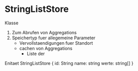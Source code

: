StringListStore
===============

Klasse
1. Zum Abrufen von Aggregations
2. Speichertyp fuer allegemeine Parameter
	- Vervollstaendigungen fuer Standort
	- cachen von Aggregations
		- Liste der 

Enitaet StringListStore {
id: String
name: string
werte: string[]
}